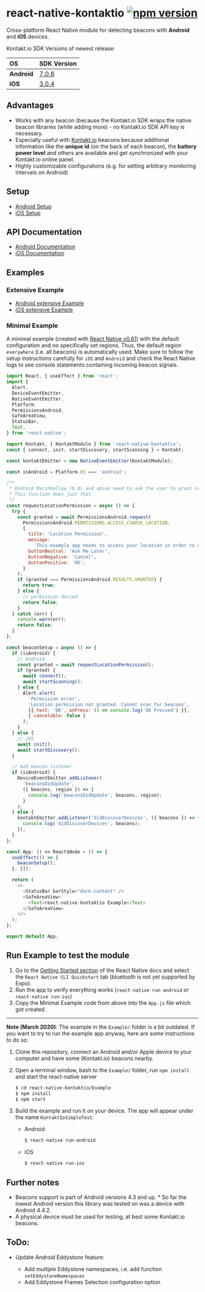 # react-native-kontaktio [![npm version](https://badge.fury.io/js/react-native-kontaktio.svg)](https://badge.fury.io/js/react-native-kontaktio)

Cross-platform React Native module for detecting beacons with **Android** and **iOS** devices.

Kontakt.io SDK Versions of newest release:

| OS          | SDK Version                                                                                          |
| :---------- | :--------------------------------------------------------------------------------------------------- |
| **Android** | [7.0.6](https://kontakt-api-docs.stoplight.io/docs/dev-ctr-sdks/423dcaf4067cc-android-sdk-changelog) |
| **iOS**     | [3.0.4](https://github.com/kontaktio/kontakt-ios-sdk/tree/v3.0.4)                                    |

## Advantages

- Works with any beacon (because the Kontakt.io SDK wraps the native beacon libraries (while adding more) - no Kontakt.io SDK API key is necessary.
- Especially useful with [Kontakt.io](http://kontakt.io/) beacons because additional information like the **unique id** (on the back of each beacon), the **battery power level** and others are available and get synchronized with your Kontakt.io online panel.
- Highly customizable configurations (e.g. for setting arbitrary monitoring intervals on Android)

## Setup

- [Android Setup](/docs/setup.android.md)
- [iOS Setup](/docs/setup.ios.md)

## API Documentation

- [Android Documentation](/docs/api.android.md)
- [iOS Documentation](/docs/api.ios.md)

## Examples

### Extensive Example

- [Android extensive Example](/Example/src/Example.android.js)
- [iOS extensive Example](/Example/src/Example.ios.js)

### Minimal Example

A minimal example (created with [React Native v0.61](https://github.com/facebook/react-native/releases/tag/v0.61.0))
with the default configuration and no specifically set regions. Thus, the default region `everywhere` (i.e. all beacons) is automatically used.
Make sure to follow the setup instructions carefully for `iOS` and `Android` and
check the React Native logs to see console statements containing incoming beacon signals.

```js
import React, { useEffect } from 'react';
import {
  Alert,
  DeviceEventEmitter,
  NativeEventEmitter,
  Platform,
  PermissionsAndroid,
  SafeAreaView,
  StatusBar,
  Text,
} from 'react-native';

import Kontakt, { KontaktModule } from 'react-native-kontaktio';
const { connect, init, startDiscovery, startScanning } = Kontakt;

const kontaktEmitter = new NativeEventEmitter(KontaktModule);

const isAndroid = Platform.OS === 'android';

/**
 * Android Marshmallow (6.0) and above need to ask the user to grant certain permissions.
 * This function does just that.
 */
const requestLocationPermission = async () => {
  try {
    const granted = await PermissionsAndroid.request(
      PermissionsAndroid.PERMISSIONS.ACCESS_COARSE_LOCATION,
      {
        title: 'Location Permission',
        message:
          'This example app needs to access your location in order to use bluetooth beacons.',
        buttonNeutral: 'Ask Me Later',
        buttonNegative: 'Cancel',
        buttonPositive: 'OK',
      }
    );
    if (granted === PermissionsAndroid.RESULTS.GRANTED) {
      return true;
    } else {
      // permission denied
      return false;
    }
  } catch (err) {
    console.warn(err);
    return false;
  }
};

const beaconSetup = async () => {
  if (isAndroid) {
    // Android
    const granted = await requestLocationPermission();
    if (granted) {
      await connect();
      await startScanning();
    } else {
      Alert.alert(
        'Permission error',
        'Location permission not granted. Cannot scan for beacons',
        [{ text: 'OK', onPress: () => console.log('OK Pressed') }],
        { cancelable: false }
      );
    }
  } else {
    // iOS
    await init();
    await startDiscovery();
  }

  // Add beacon listener
  if (isAndroid) {
    DeviceEventEmitter.addListener(
      'beaconsDidUpdate',
      ({ beacons, region }) => {
        console.log('beaconsDidUpdate', beacons, region);
      }
    );
  } else {
    kontaktEmitter.addListener('didDiscoverDevices', ({ beacons }) => {
      console.log('didDiscoverDevices', beacons);
    });
  }
};

const App: () => React$Node = () => {
  useEffect(() => {
    beaconSetup();
  }, []);

  return (
    <>
      <StatusBar barStyle="dark-content" />
      <SafeAreaView>
        <Text>react-native-kontaktio Example</Text>
      </SafeAreaView>
    </>
  );
};

export default App;
```

## Run Example to test the module

1. Go to the [Getting Started section](https://reactnative.dev/docs/getting-started.html) of the React Native docs and select the `React Native CLI Quickstart` tab (bluetooth is not yet supported by Expo).
2. Run the app to verify everything works (`react-native run-android` or `react-native run-ios`)
3. Copy the Minimal Example code from above into the `App.js` file which got created.

---

**Note (March 2020)**: The example in the `Example/` folder is a bit outdated. If you want to try to run the example app anyway, here are some instructions to do so:

1.  Clone this repository, connect an Android and/or Apple device to your computer and have some (Kontakt.io) beacons nearby.

2.  Open a terminal window, bash to the `Example/` folder, run `npm install` and start the react-native server

    ```bash
    $ cd react-native-kontaktio/Example
    $ npm install
    $ npm start
    ```

3.  Build the example and run it on your device. The app will appear under the name `KontaktIoSimpleTest`:

    - Android:

      ```bash
      $ react-native run-android
      ```

    - iOS

      ```bash
      $ react-native run-ios
      ```

## Further notes

- Beacons support is part of Android versions 4.3 and up. \* So far the lowest Android version this library was tested on was a device with Android 4.4.2.
- A physical device must be used for testing, at best some Kontakt.io beacons.

## ToDo:

- Update Android Eddystone feature:

  - Add _multiple_ Eddystone namespaces, i.e. add function `setEddystoneNamespaces`
  - Add Eddystone Frames Selection configuration option
